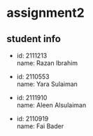 # assignment2

## student info

- id: 2111213  
  name: Razan Ibrahim

- id: 2110553  
  name: Yara Sulaiman

- id: 2111910  
  name: Aleen Alsulaiman

- id: 2110919  
  name: Fai Bader

